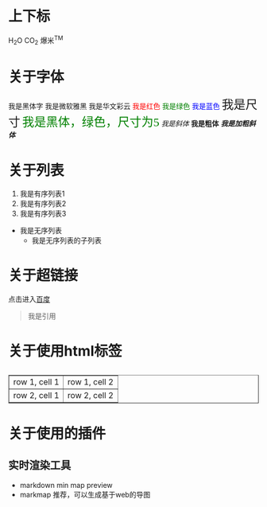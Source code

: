 

# 上下标

H<sub>2</sub>O  CO<sub>2</sub>
爆米<sup>TM</sup>

# 关于字体
<font face="黑体">我是黑体字</font>
<font face="微软雅黑">我是微软雅黑</font>
<font face="STCAIYUN">我是华文彩云</font>
<font color=red>我是红色</font>
<font color=#008000>我是绿色</font>
<font color=Blue>我是蓝色</font>
<font size=5>我是尺寸</font>
<font face="黑体" color=green size=5>我是黑体，绿色，尺寸为5</font>
*我是斜体*
**我是粗体**
***我是加粗斜体***


# 关于列表
1. 我是有序列表1
2. 我是有序列表2
3. 我是有序列表3

- 我是无序列表
  - 我是无序列表的子列表

# 关于超链接
点击进入[百度](http://www.baidu.com)

> 我是引用


# 关于使用html标签

## <table border="1"><tr><td>row 1, cell 1</td><td>row 1, cell 2</td></tr><tr><td>row 2, cell 1</td><td>row 2, cell 2</td></tr></table>


# 关于使用的插件
## 实时渲染工具 
- markdown min map preview
- markmap 推荐，可以生成基于web的导图
  